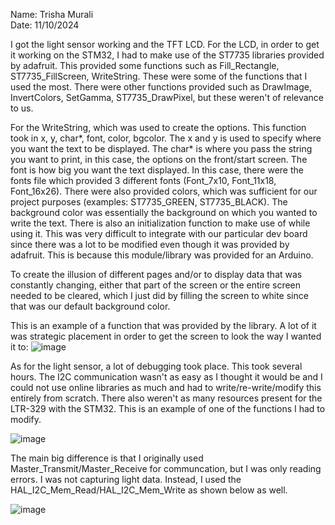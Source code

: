 Name: Trisha Murali <br/> 
Date: 11/10/2024 

I got the light sensor working and the TFT LCD. For the LCD, in order to get it working on the STM32, I had to make use of the ST7735 libraries provided by adafruit. This provided some functions such as Fill_Rectangle, ST7735_FillScreen, WriteString. These were some of the functions that I used the most. There were other functions provided such as DrawImage, InvertColors, SetGamma, ST7735_DrawPixel, but these weren't of relevance to us. 

For the WriteString, which was used to create the options. This function took in x, y, char*, font, color, bgcolor. The x and y is used to specify where you want the text to be displayed. The char* is where you pass the string you want to print, in this case, the options on the front/start screen. The font is how big you want the text displayed. In this case, there were the fonts file which provided 3 different fonts (Font_7x10, Font_11x18, Font_16x26). There were also provided colors, which was sufficient for our project purposes (examples: ST7735_GREEN, ST7735_BLACK). The background color was essentially the background on which you wanted to write the text. There is also an initialization function to make use of while using it. This was very difficult to integrate with our particular dev board since there was a lot to be modified even though it was provided by adafruit. This is because this module/library was provided for an Arduino. 

To create the illusion of different pages and/or to display data that was constantly changing, either that part of the screen or the entire screen needed to be cleared, which I just did by filling the screen to white since that was our default background color. 

This is an example of a function that was provided by the library. A lot of it was strategic placement in order to get the screen to look the way I wanted it to:
![image](https://github.com/user-attachments/assets/722d5a6b-172a-4580-a4f8-3d48dcff6eb4)

As for the light sensor, a lot of debugging took place. This took several hours. The I2C communication wasn't as easy as I thought it would be and I could not use online libraries as much and had to write/re-write/modify this entirely from scratch. There also weren't as many resources present for the LTR-329 with the STM32. This is an example of one of the functions I had to modify. 

![image](https://github.com/user-attachments/assets/aa9d3fe1-9f5f-4ad4-a496-15b9ed9024b6)

The main big difference is that I originally used Master_Transmit/Master_Receive for communcation, but I was only reading errors. I was not capturing light data. Instead, I used the HAL_I2C_Mem_Read/HAL_I2C_Mem_Write as shown below as well. 

![image](https://github.com/user-attachments/assets/03ae642b-b077-4326-82a7-e6aa9e3a31c3)
